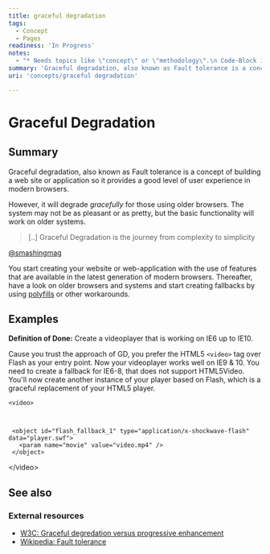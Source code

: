 ```yaml
---
title: graceful degradation
tags:
  - Concept
  - Pages
readiness: 'In Progress'
notes:
  - "* Needs topics like \"concept\" or \"methodology\".\n Code-Block in second example doesn't work as expected (some lines missing: source tags doen't show up)"
summary: 'Graceful degradation, also known as Fault tolerance is a concept of building a web site or application so it provides a good level of user experience in modern browsers.'
uri: 'concepts/graceful degradation'

---
```

# Graceful Degradation

## Summary

Graceful degradation, also known as Fault tolerance is a concept of building a web site or application so it provides a good level of user experience in modern browsers.

 However, it will degrade *gracefully* for those using older browsers. The system may not be as pleasant or as pretty, but the basic functionality will work on older systems.

> [..] Graceful Degradation is the journey from complexity to simplicity

[@smashingmag](http://www.smashingmagazine.com/2009/04/22/progressive-enhancement-what-it-is-and-how-to-use-it/)

You start creating your website or web-application with the use of features that are available in the latest generation of modern browsers. Thereafter, have a look on older browsers and systems and start creating fallbacks by using [polyfills](/concepts/polyfill) or other workarounds.

## Examples

**Definition of Done:** Create a videoplayer that is working on IE6 up to IE10.

Cause you trust the approach of GD, you prefer the HTML5 `<video>` tag over Flash as your entry point. Now your videoplayer works well on IE9 & 10. You need to create a fallback for IE6-8, that does not support HTML5Video. You'll now create another instance of your player based on Flash, which is a graceful replacement of your HTML5 player.

``` {.html}
<video>



```

     <object id="flash_fallback_1" type="application/x-shockwave-flash" data="player.swf">
       <param name="movie" value="video.mp4" />
     </object>

\</video\>

</pre>

## See also

### External resources

-   [W3C: Graceful degredation versus progressive enhancement](http://www.w3.org/wiki/Graceful_degredation_versus_progressive_enhancement)
-   [Wikipedia: Fault tolerance](http://en.wikipedia.org/wiki/Fault_tolerance)

